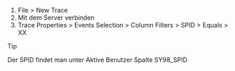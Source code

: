 1. File > New Trace
2. Mit dem Server verbinden
3. Trace Properties > Events Selection > Column Filters > SPID > Equals > XX

>[!tip]
> Der SPID findet man unter Aktive Benutzer Spalte SY98_SPID